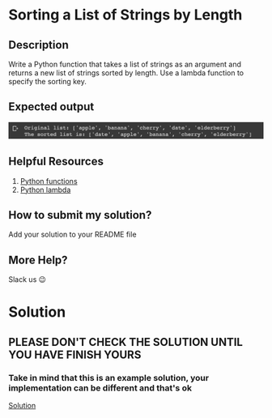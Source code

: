 # Sorting a List of Strings by Length

## Description

Write a Python function that takes a list of strings as an argument and returns a new list of strings sorted by length. Use a lambda function to specify the sorting key.

## Expected output
![expected output](../../../assets/ch_10_expected.png)

## Helpful Resources

1. [Python functions](https://www.w3schools.com/python/python_functions.asp)
2. [Python lambda](https://www.w3schools.com/python/python_lambda.asp)

## How to submit my solution?

Add your solution to your README file

## More Help?

Slack us 😉

# Solution

## PLEASE DON'T CHECK THE SOLUTION UNTIL YOU HAVE FINISH YOURS

### Take in mind that this is an example solution, your implementation can be different and that's ok

[Solution](../sol)
